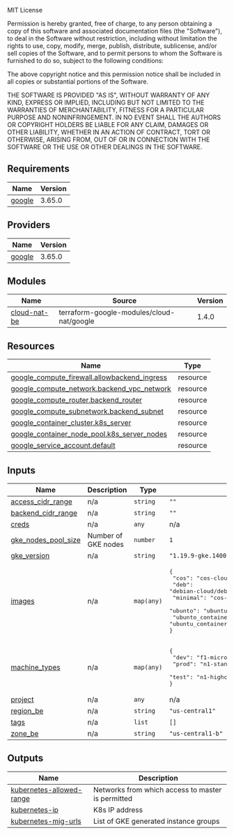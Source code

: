 MIT License

Permission is hereby granted, free of charge, to any person obtaining a copy
of this software and associated documentation files (the "Software"), to deal
in the Software without restriction, including without limitation the rights
to use, copy, modify, merge, publish, distribute, sublicense, and/or sell
copies of the Software, and to permit persons to whom the Software is
furnished to do so, subject to the following conditions:

The above copyright notice and this permission notice shall be included in all
copies or substantial portions of the Software.

THE SOFTWARE IS PROVIDED "AS IS", WITHOUT WARRANTY OF ANY KIND, EXPRESS OR
IMPLIED, INCLUDING BUT NOT LIMITED TO THE WARRANTIES OF MERCHANTABILITY,
FITNESS FOR A PARTICULAR PURPOSE AND NONINFRINGEMENT. IN NO EVENT SHALL THE
AUTHORS OR COPYRIGHT HOLDERS BE LIABLE FOR ANY CLAIM, DAMAGES OR OTHER
LIABILITY, WHETHER IN AN ACTION OF CONTRACT, TORT OR OTHERWISE, ARISING FROM,
OUT OF OR IN CONNECTION WITH THE SOFTWARE OR THE USE OR OTHER DEALINGS IN THE
SOFTWARE.

## Requirements

| Name | Version |
|------|---------|
| <a name="requirement_google"></a> [google](#requirement\_google) | 3.65.0 |

## Providers

| Name | Version |
|------|---------|
| <a name="provider_google"></a> [google](#provider\_google) | 3.65.0 |

## Modules

| Name | Source | Version |
|------|--------|---------|
| <a name="module_cloud-nat-be"></a> [cloud-nat-be](#module\_cloud-nat-be) | terraform-google-modules/cloud-nat/google | 1.4.0 |

## Resources

| Name | Type |
|------|------|
| [google_compute_firewall.allowbackend_ingress](https://registry.terraform.io/providers/hashicorp/google/3.65.0/docs/resources/compute_firewall) | resource |
| [google_compute_network.backend_vpc_network](https://registry.terraform.io/providers/hashicorp/google/3.65.0/docs/resources/compute_network) | resource |
| [google_compute_router.backend_router](https://registry.terraform.io/providers/hashicorp/google/3.65.0/docs/resources/compute_router) | resource |
| [google_compute_subnetwork.backend_subnet](https://registry.terraform.io/providers/hashicorp/google/3.65.0/docs/resources/compute_subnetwork) | resource |
| [google_container_cluster.k8s_server](https://registry.terraform.io/providers/hashicorp/google/3.65.0/docs/resources/container_cluster) | resource |
| [google_container_node_pool.k8s_server_nodes](https://registry.terraform.io/providers/hashicorp/google/3.65.0/docs/resources/container_node_pool) | resource |
| [google_service_account.default](https://registry.terraform.io/providers/hashicorp/google/3.65.0/docs/resources/service_account) | resource |

## Inputs

| Name | Description | Type | Default | Required |
|------|-------------|------|---------|:--------:|
| <a name="input_access_cidr_range"></a> [access\_cidr\_range](#input\_access\_cidr\_range) | n/a | `string` | `""` | no |
| <a name="input_backend_cidr_range"></a> [backend\_cidr\_range](#input\_backend\_cidr\_range) | n/a | `string` | `""` | no |
| <a name="input_creds"></a> [creds](#input\_creds) | n/a | `any` | n/a | yes |
| <a name="input_gke_nodes_pool_size"></a> [gke\_nodes\_pool\_size](#input\_gke\_nodes\_pool\_size) | Number of GKE nodes | `number` | `1` | no |
| <a name="input_gke_version"></a> [gke\_version](#input\_gke\_version) | n/a | `string` | `"1.19.9-gke.1400"` | no |
| <a name="input_images"></a> [images](#input\_images) | n/a | `map(any)` | <pre>{<br>  "cos": "cos-cloud/cos-stable",<br>  "deb": "debian-cloud/debian-9",<br>  "minimal": "cos-cloud/cos-stable",<br>  "ubunto": "ubuntu-os-cloud/ubuntu-1804-lts",<br>  "ubunto_container": "ubuntu_containerd"<br>}</pre> | no |
| <a name="input_machine_types"></a> [machine\_types](#input\_machine\_types) | n/a | `map(any)` | <pre>{<br>  "dev": "f1-micro",<br>  "prod": "n1-standard-1",<br>  "test": "n1-highcpu-32"<br>}</pre> | no |
| <a name="input_project"></a> [project](#input\_project) | n/a | `any` | n/a | yes |
| <a name="input_region_be"></a> [region\_be](#input\_region\_be) | n/a | `string` | `"us-central1"` | no |
| <a name="input_tags"></a> [tags](#input\_tags) | n/a | `list` | `[]` | no |
| <a name="input_zone_be"></a> [zone\_be](#input\_zone\_be) | n/a | `string` | `"us-central1-b"` | no |

## Outputs

| Name | Description |
|------|-------------|
| <a name="output_kubernetes-allowed-range"></a> [kubernetes-allowed-range](#output\_kubernetes-allowed-range) | Networks from which access to master is permitted |
| <a name="output_kubernetes-ip"></a> [kubernetes-ip](#output\_kubernetes-ip) | K8s IP address |
| <a name="output_kubernetes-mig-urls"></a> [kubernetes-mig-urls](#output\_kubernetes-mig-urls) | List of GKE generated instance groups |
